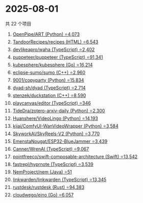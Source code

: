 # 2025-08-01

共 22 个项目

<!-- BEGIN GITHUB -->
<!-- 最后更新时间 2025-08-01 22:13:06 +0800 -->
1. [OpenPipe/ART (Python) ⭐4,073](https://github.com/OpenPipe/ART)
1. [TandoorRecipes/recipes (HTML) ⭐6,543](https://github.com/TandoorRecipes/recipes)
1. [devlikeapro/waha (TypeScript) ⭐2,402](https://github.com/devlikeapro/waha)
1. [puppeteer/puppeteer (TypeScript) ⭐91,341](https://github.com/puppeteer/puppeteer)
1. [kubesphere/kubesphere (Go) ⭐16,214](https://github.com/kubesphere/kubesphere)
1. [eclipse-sumo/sumo (C++) ⭐2,960](https://github.com/eclipse-sumo/sumo)
1. [9001/copyparty (Python) ⭐15,834](https://github.com/9001/copyparty)
1. [dyad-sh/dyad (TypeScript) ⭐2,714](https://github.com/dyad-sh/dyad)
1. [stenzek/duckstation (C++) ⭐8,590](https://github.com/stenzek/duckstation)
1. [playcanvas/editor (TypeScript) ⭐346](https://github.com/playcanvas/editor)
1. [TideDra/zotero-arxiv-daily (Python) ⭐2,300](https://github.com/TideDra/zotero-arxiv-daily)
1. [Huanshere/VideoLingo (Python) ⭐14,193](https://github.com/Huanshere/VideoLingo)
1. [kijai/ComfyUI-WanVideoWrapper (Python) ⭐3,584](https://github.com/kijai/ComfyUI-WanVideoWrapper)
1. [SkyworkAI/SkyReels-V2 (Python) ⭐3,770](https://github.com/SkyworkAI/SkyReels-V2)
1. [EmenstaNougat/ESP32-BlueJammer ⭐3,439](https://github.com/EmenstaNougat/ESP32-BlueJammer)
1. [Canner/WrenAI (TypeScript) ⭐9,067](https://github.com/Canner/WrenAI)
1. [pointfreeco/swift-composable-architecture (Swift) ⭐13,542](https://github.com/pointfreeco/swift-composable-architecture)
1. [fastrepl/hyprnote (TypeScript) ⭐3,539](https://github.com/fastrepl/hyprnote)
1. [NemProject/nem (Java) ⭐51](https://github.com/NemProject/nem)
1. [linkwarden/linkwarden (TypeScript) ⭐13,345](https://github.com/linkwarden/linkwarden)
1. [rustdesk/rustdesk (Rust) ⭐94,383](https://github.com/rustdesk/rustdesk)
1. [cloudwego/eino (Go) ⭐6,057](https://github.com/cloudwego/eino)
<!-- END GITHUB -->